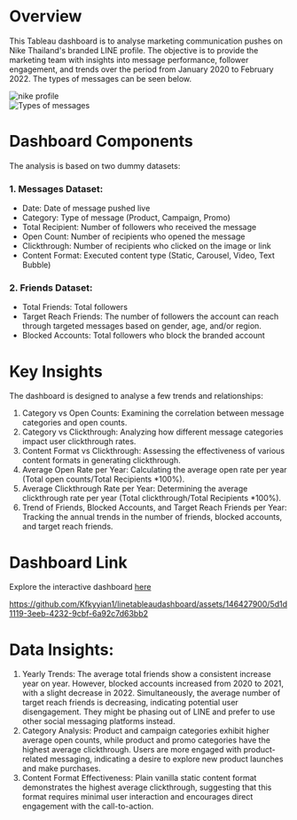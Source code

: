 # Overview
This Tableau dashboard is to analyse marketing communication pushes on Nike Thailand's branded LINE profile. The objective is to provide the marketing team with insights into message performance, follower engagement, and trends over the period from January 2020 to February 2022. The types of messages can be seen below.

![nike profile](https://github.com/Kfkyyian1/linetableaudashboard/assets/146427900/8c4bd117-07fe-4881-b376-b02e88a2c19d) <br>
![Types of messages](https://github.com/Kfkyyian1/linetableaudashboard/assets/146427900/c5bb08cc-9554-4236-a7f6-2f1ef1e8bb16)

# Dashboard Components
The analysis is based on two dummy datasets:

### 1. Messages Dataset:
- Date: Date of message pushed live
- Category: Type of message (Product, Campaign, Promo)
- Total Recipient: Number of followers who received the message
- Open Count: Number of recipients who opened the message
- Clickthrough: Number of recipients who clicked on the image or link
- Content Format: Executed content type (Static, Carousel, Video, Text Bubble)

### 2. Friends Dataset:
- Total Friends: Total followers
- Target Reach Friends: The number of followers the account can reach through targeted messages based on gender, age, and/or region.
- Blocked Accounts: Total followers who block the branded account

# Key Insights
The dashboard is designed to analyse a few trends and relationships:
1. Category vs Open Counts: Examining the correlation between message categories and open counts.
2. Category vs Clickthrough: Analyzing how different message categories impact user clickthrough rates.
3. Content Format vs Clickthrough: Assessing the effectiveness of various content formats in generating clickthrough.
4. Average Open Rate per Year: Calculating the average open rate per year (Total open counts/Total Recipients *100%).
5. Average Clickthrough Rate per Year: Determining the average clickthrough rate per year (Total clickthrough/Total Recipients *100%).
6. Trend of Friends, Blocked Accounts, and Target Reach Friends per Year: Tracking the annual trends in the number of friends, blocked accounts, and target reach friends.

# Dashboard Link
Explore the interactive dashboard [here]([https://youtu.be/WNsV_IZjbcw](https://public.tableau.com/app/profile/k.f4836/viz/NikeLINEDashboard/Dashboard?publish=yes))

https://github.com/Kfkyyian1/linetableaudashboard/assets/146427900/5d1d1119-3eeb-4232-9cbf-6a92c7d63bb2

# Data Insights:
1. Yearly Trends: The average total friends show a consistent increase year on year. However, blocked accounts increased from 2020 to 2021, with a slight decrease in 2022. Simultaneously, the average number of target reach friends is decreasing, indicating potential user disengagement. They might be phasing out of LINE and prefer to use other social messaging platforms instead.
2. Category Analysis: Product and campaign categories exhibit higher average open counts, while product and promo categories have the highest average clickthrough. Users are more engaged with product-related messaging, indicating a desire to explore new product launches and make purchases.
3. Content Format Effectiveness: Plain vanilla static content format demonstrates the highest average clickthrough, suggesting that this format requires minimal user interaction and encourages direct engagement with the call-to-action.
